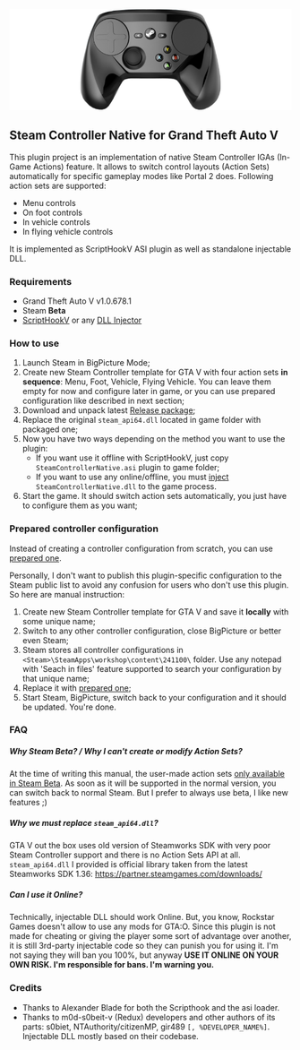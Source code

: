 ![preview](https://raw.githubusercontent.com/GoldRenard/GTAVSteamControllerNative/master/docs/steam_controller.png)

## Steam Controller Native for Grand Theft Auto V

This plugin project is an implementation of native Steam Controller IGAs (In-Game Actions) feature. It allows to switch  control layouts (Action Sets) automatically for specific gameplay modes like Portal 2 does. Following action sets are supported:
- Menu controls
- On foot controls
- In vehicle controls
- In flying vehicle controls

It is implemented as ScriptHookV ASI plugin as well as standalone injectable DLL.

### Requirements

- Grand Theft Auto V v1.0.678.1
- Steam **Beta**
- [ScriptHookV](http://www.dev-c.com/gtav/scripthookv/) or any [DLL Injector](http://lmgtfy.com/?q=DLL+Injector)

### How to use

1. Launch Steam in BigPicture Mode;
2. Create new Steam Controller template for GTA V with four action sets **in sequence**: Menu, Foot, Vehicle, Flying Vehicle. You can leave them empty for now and configure later in game, or you can use prepared configuration like described in next section;
3. Download and unpack latest [Release package](https://github.com/GoldRenard/DMOAdvancedLauncher/releases/latest);
4. Replace the original `steam_api64.dll` located in game folder with packaged one;
5. Now you have two ways depending on the method you want to use the plugin:
   - If you want use it offline with ScriptHookV, just copy `SteamControllerNative.asi` plugin to game folder;
   - If you want to use any online/offline, you must [inject](http://lmgtfy.com/?q=DLL+Injector) `SteamControllerNative.dll` to the game process.
6. Start the game. It should switch action sets automatically, you just have to configure them as you want;

### Prepared controller configuration

Instead of creating a controller configuration from scratch, you can use [prepared one](https://github.com/GoldRenard/GTAVSteamControllerNative/blob/master/controller.vdf). 

Personally, I don't want to publish this plugin-specific configuration to the Steam public list to avoid any confusion for users who don't use this plugin. So here are manual instruction:

1. Create new Steam Controller template for GTA V and save it **locally** with some unique name;
2. Switch to any other controller configuration, close BigPicture or better even Steam;
3. Steam stores all controller configurations in `<Steam>\SteamApps\workshop\content\241100\` folder. Use any notepad with 'Seach in files' feature supported to search your configuration by that unique name;
4. Replace it with [prepared one](https://github.com/GoldRenard/GTAVSteamControllerNative/blob/master/controller.vdf);
5. Start Steam, BigPicture, switch back to your configuration and it should be updated. You're done.

### FAQ

##### Why Steam Beta? / Why I can't create or modify Action Sets?

At the time of writing this manual, the user-made action sets [only available in Steam Beta](http://steamcommunity.com/groups/SteamClientBeta#announcements/detail/907845561657648981). As soon as it will be supported in the normal version, you can switch back to normal Steam. But I prefer to always use beta, I like new features ;)

##### Why we must replace `steam_api64.dll`?

GTA V out the box uses old version of Steamworks SDK with very poor Steam Controller support and there is no Action Sets API at all. `steam_api64.dll` I provided is official library taken from the latest Steamworks SDK 1.36: https://partner.steamgames.com/downloads/

##### Can I use it Online?

Technically, injectable DLL should work Online. But, you know, Rockstar Games doesn't allow to use any mods for GTA:O. Since this plugin is not made for cheating or giving the player some sort of advantage over another, it is still 3rd-party injectable code so they can punish you for using it. I'm not saying they will ban you 100%, but anyway **USE IT ONLINE ON YOUR OWN RISK. I'm responsible for bans. I'm warning you.**

### Credits

- Thanks to Alexander Blade for both the Scripthook and the asi loader.
- Thanks to m0d-s0beit-v (Redux) developers and other authors of its parts: s0biet, NTAuthority/citizenMP, gir489 `[, %DEVELOPER_NAME%]`. Injectable DLL mostly based on their codebase.
